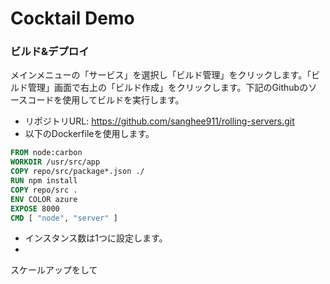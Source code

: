 # Cocktail Demo

### ビルド&デプロイ
メインメニューの「サービス」を選択し「ビルド管理」をクリックします。「ビルド管理」画面で右上の「ビルド作成」をクリックします。下記のGithubのソースコードを使用してビルドを実行します。
- リポジトリURL: https://github.com/sanghee911/rolling-servers.git
- 以下のDockerfileを使用します。
```dockerfile
FROM node:carbon
WORKDIR /usr/src/app
COPY repo/src/package*.json ./
RUN npm install
COPY repo/src .
ENV COLOR azure
EXPOSE 8000
CMD [ "node", "server" ]
```
- インスタンス数は1つに設定します。
- 


スケールアップをして